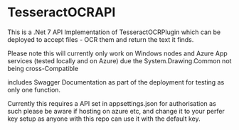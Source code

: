 # TesseractOCRAPI

This is a .Net 7 API Implementation of TesseractOCRPlugin which can be deployed to accept files - OCR them and return the text it finds.  

Please note this will currently only work on Windows nodes and Azure App services (tested locally and on Azure) due the System.Drawing.Common not being cross-Compatible  

includes Swagger Documentation as part of the deployment for testing as only one function.

Currently this requires a API set in appsettings.json for authorisation as such please be aware if hosting on azure etc, and change it to your perfer key setup as anyone with this repo can use it with the default key.
